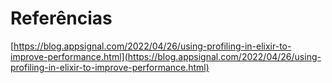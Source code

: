 # Referências

[https://blog.appsignal.com/2022/04/26/using-profiling-in-elixir-to-improve-performance.html](https://blog.appsignal.com/2022/04/26/using-profiling-in-elixir-to-improve-performance.html)
